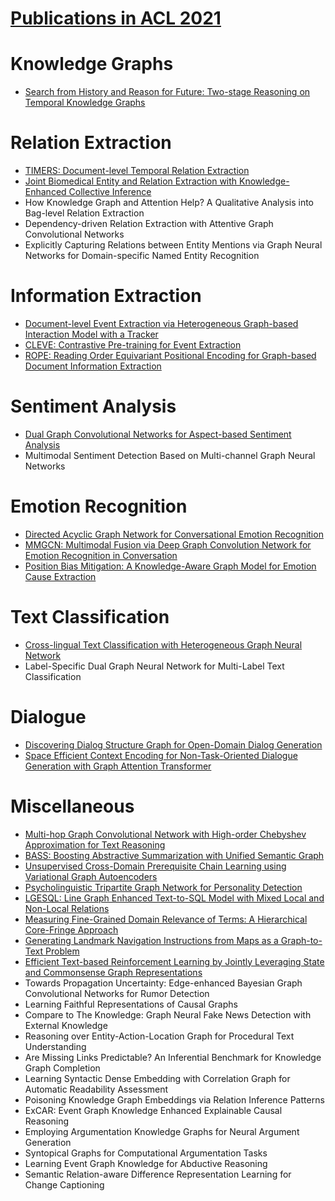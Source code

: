 # [Publications in ACL 2021](https://2021.aclweb.org/registration/accept/)



# Knowledge Graphs
- [Search from History and Reason for Future: Two-stage Reasoning on Temporal Knowledge Graphs](https://github.com/naganandy/graph-based-deep-learning-literature/blob/master/conference-publications/folders/publications_acl21/cluster_acl21/README.md)



# Relation Extraction
- [TIMERS: Document-level Temporal Relation Extraction](https://github.com/naganandy/graph-based-deep-learning-literature/blob/master/conference-publications/folders/publications_acl21/timers_acl21/README.md)
- [Joint Biomedical Entity and Relation Extraction with Knowledge-Enhanced Collective Inference](https://github.com/naganandy/graph-based-deep-learning-literature/blob/master/conference-publications/folders/publications_acl21/keci_acl21/README.md)
- How Knowledge Graph and Attention Help? A Qualitative Analysis into Bag-level Relation Extraction
- Dependency-driven Relation Extraction with Attentive Graph Convolutional Networks
- Explicitly Capturing Relations between Entity Mentions via Graph Neural Networks for Domain-specific Named Entity Recognition



# Information Extraction
- [Document-level Event Extraction via Heterogeneous Graph-based Interaction Model with a Tracker](https://github.com/naganandy/graph-based-deep-learning-literature/blob/master/conference-publications/folders/publications_acl21/git_acl21/README.md)
- [CLEVE: Contrastive Pre-training for Event Extraction](https://github.com/naganandy/graph-based-deep-learning-literature/blob/master/conference-publications/folders/publications_acl21/cleve_acl21/README.md)
- [ROPE: Reading Order Equivariant Positional Encoding for Graph-based Document Information Extraction](https://github.com/naganandy/graph-based-deep-learning-literature/blob/master/conference-publications/folders/publications_acl21/rope_acl21/README.md)



# Sentiment Analysis
- [Dual Graph Convolutional Networks for Aspect-based Sentiment Analysis](https://github.com/naganandy/graph-based-deep-learning-literature/blob/master/conference-publications/folders/publications_acl21/dualgcn_acl21/README.md)
- Multimodal Sentiment Detection Based on Multi-channel Graph Neural Networks



# Emotion Recognition
- [Directed Acyclic Graph Network for Conversational Emotion Recognition](https://github.com/naganandy/graph-based-deep-learning-literature/blob/master/conference-publications/folders/publications_acl21/dagerc_acl21/README.md)
- [MMGCN: Multimodal Fusion via Deep Graph Convolution Network for Emotion Recognition in Conversation](https://github.com/naganandy/graph-based-deep-learning-literature/blob/master/conference-publications/folders/publications_acl21/mmgcn_acl21/README.md)
- [Position Bias Mitigation: A Knowledge-Aware Graph Model for Emotion Cause Extraction](https://github.com/naganandy/graph-based-deep-learning-literature/blob/master/conference-publications/folders/publications_acl21/kag_acl21/README.md)



# Text Classification
- [Cross-lingual Text Classification with Heterogeneous Graph Neural Network](https://github.com/naganandy/graph-based-deep-learning-literature/blob/master/conference-publications/folders/publications_acl21/clhg_acl21/README.md)
- Label-Specific Dual Graph Neural Network for Multi-Label Text Classification



# Dialogue
- [Discovering Dialog Structure Graph for Open-Domain Dialog Generation](https://github.com/naganandy/graph-based-deep-learning-literature/blob/master/conference-publications/folders/publications_acl21/dvaegnn_acl21/README.md)
- [Space Efficient Context Encoding for Non-Task-Oriented Dialogue Generation with Graph Attention Transformer](https://github.com/naganandy/graph-based-deep-learning-literature/blob/master/conference-publications/folders/publications_acl21/sece_acl21/README.md)



# Miscellaneous
- [Multi-hop Graph Convolutional Network with High-order Chebyshev Approximation for Text Reasoning](https://github.com/naganandy/graph-based-deep-learning-literature/blob/master/conference-publications/folders/publications_acl21/hdgcn_acl21/README.md)
- [BASS: Boosting Abstractive Summarization with Unified Semantic Graph](https://github.com/naganandy/graph-based-deep-learning-literature/blob/master/conference-publications/folders/publications_acl21/bass_acl21/README.md)
- [Unsupervised Cross-Domain Prerequisite Chain Learning using Variational Graph Autoencoders](https://github.com/naganandy/graph-based-deep-learning-literature/blob/master/conference-publications/folders/publications_acl21/cdvgae_acl21/README.md)
- [Psycholinguistic Tripartite Graph Network for Personality Detection](https://github.com/naganandy/graph-based-deep-learning-literature/blob/master/conference-publications/folders/publications_acl21/trignet_acl21/README.md)
- [LGESQL: Line Graph Enhanced Text-to-SQL Model with Mixed Local and Non-Local Relations](https://github.com/naganandy/graph-based-deep-learning-literature/blob/master/conference-publications/folders/publications_acl21/lgesql_acl21/README.md)
- [Measuring Fine-Grained Domain Relevance of Terms: A Hierarchical Core-Fringe Approach](https://github.com/naganandy/graph-based-deep-learning-literature/blob/master/conference-publications/folders/publications_acl21/cfl_acl21/README.md)
- [Generating Landmark Navigation Instructions from Maps as a Graph-to-Text Problem](https://github.com/naganandy/graph-based-deep-learning-literature/blob/master/conference-publications/folders/publications_acl21/map2seq_acl21/README.md)
- [Efficient Text-based Reinforcement Learning by Jointly Leveraging State and Commonsense Graph Representations](https://github.com/naganandy/graph-based-deep-learning-literature/blob/master/conference-publications/folders/publications_acl21/bike_acl21/README.md)
- Towards Propagation Uncertainty: Edge-enhanced Bayesian Graph Convolutional Networks for Rumor Detection
- Learning Faithful Representations of Causal Graphs
- Compare to The Knowledge: Graph Neural Fake News Detection with External Knowledge
- Reasoning over Entity-Action-Location Graph for Procedural Text Understanding
- Are Missing Links Predictable? An Inferential Benchmark for Knowledge Graph Completion
- Learning Syntactic Dense Embedding with Correlation Graph for Automatic Readability Assessment
- Poisoning Knowledge Graph Embeddings via Relation Inference Patterns
- ExCAR: Event Graph Knowledge Enhanced Explainable Causal Reasoning
- Employing Argumentation Knowledge Graphs for Neural Argument Generation
- Syntopical Graphs for Computational Argumentation Tasks
- Learning Event Graph Knowledge for Abductive Reasoning
- Semantic Relation-aware Difference Representation Learning for Change Captioning